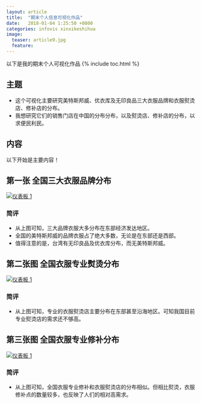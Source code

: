 ```yaml
---
layout: article
title:  "期末个人信息可视化作品"
date:   2018-01-04 1:25:50 +0800
categories: infovis xinxikeshihua
image:
  teaser: article9.jpg
  feature: 
---
```

以下是我的期末个人可视化作品
{% include toc.html %}

## 主题
- 这个可视化主要研究美特斯邦威、优衣库及无印良品三大衣服品牌和衣服熨烫店、修补店的分布。
- 我想研究它们的销售门店在中国的分布分布，以及熨烫店、修补店的分布，以求便民利民。
## 内容
以下开始是主要内容！

## 第一张 全国三大衣服品牌分布
<div class='tableauPlaceholder' id='viz1515137349014' style='position: relative'>
        <noscript><a href='#'><img alt='仪表板 1 ' src='https:&#47;&#47;public.tableau.com&#47;static&#47;images&#47;_7&#47;_7731&#47;1&#47;1_rss.png' style='border: none' />
        </a></noscript><object class='tableauViz'  style='display:none;'><param name='host_url' value='https%3A%2F%2Fpublic.tableau.com%2F' /> <param name='embed_code_version' value='3' /> <param name='site_root' value='' /><param name='name' value='_7731&#47;1' /><param name='tabs' value='no' /><param name='toolbar' value='yes' /><param name='static_image' value='https:&#47;&#47;public.tableau.com&#47;static&#47;images&#47;_7&#47;_7731&#47;1&#47;1.png' /> <param name='animate_transition' value='yes' /><param name='display_static_image' value='yes' /><param name='display_spinner' value='yes' /><param name='display_overlay' value='yes' /><param name='display_count' value='yes' />
        </object>
</div>
<script type='text/javascript'>                    var divElement = document.getElementById('viz1515137349014');                    var vizElement = divElement.getElementsByTagName('object')[0];                    vizElement.style.width='1000px';vizElement.style.height='827px';                    var scriptElement = document.createElement('script');                    scriptElement.src = 'https://public.tableau.com/javascripts/api/viz_v1.js';                    vizElement.parentNode.insertBefore(scriptElement, vizElement);                
</script>

### 简评
- 从上图可知，三大品牌衣服大多分布在东部经济发达地区。
- 全国的美特斯邦威的品牌衣服占了绝大多数，无论是在东部还是西部。
- 值得注意的是，台湾有无印良品及优衣库分布，而无美特斯邦威。

## 第二张图 全国衣服专业熨烫分布
<div class='tableauPlaceholder' id='viz1515137176260' style='position: relative'>
        <noscript><a href='#'><img alt='仪表板 1 ' src='https:&#47;&#47;public.tableau.com&#47;static&#47;images&#47;_1&#47;_17082&#47;1_1&#47;1_rss.png' style='border: none' />
        </a></noscript><object class='tableauViz'  style='display:none;'><param name='host_url' value='https%3A%2F%2Fpublic.tableau.com%2F' /> <param name='embed_code_version' value='3' /> <param name='site_root' value='' /><param name='name' value='_17082&#47;1_1' /><param name='tabs' value='no' /><param name='toolbar' value='yes' /><param name='static_image' value='https:&#47;&#47;public.tableau.com&#47;static&#47;images&#47;_1&#47;_17082&#47;1_1&#47;1.png' /> <param name='animate_transition' value='yes' /><param name='display_static_image' value='yes' /><param name='display_spinner' value='yes' /><param name='display_overlay' value='yes' /><param name='display_count' value='yes' />
        </object>
</div>
<script type='text/javascript'>                    var divElement = document.getElementById('viz1515137176260');                    var vizElement = divElement.getElementsByTagName('object')[0];                    vizElement.style.width='1000px';vizElement.style.height='827px';                    var scriptElement = document.createElement('script');                    scriptElement.src = 'https://public.tableau.com/javascripts/api/viz_v1.js';                    vizElement.parentNode.insertBefore(scriptElement, vizElement);                
</script>

### 简评
- 从上图可知，专业的衣服熨烫店主要分布在东部甚至沿海地区。可知我国目前专业熨烫店的需求还不够高。

## 第三张图 全国衣服专业修补分布
<div class='tableauPlaceholder' id='viz1515137240773' style='position: relative'>
        <noscript><a href='#'><img alt='仪表板 1 ' src='https:&#47;&#47;public.tableau.com&#47;static&#47;images&#47;_1&#47;_18230&#47;1_1&#47;1_rss.png' style='border: none' />
        </a></noscript><object class='tableauViz'  style='display:none;'><param name='host_url' value='https%3A%2F%2Fpublic.tableau.com%2F' /> <param name='embed_code_version' value='3' /> <param name='site_root' value='' /><param name='name' value='_18230&#47;1_1' /><param name='tabs' value='no' /><param name='toolbar' value='yes' /><param name='static_image' value='https:&#47;&#47;public.tableau.com&#47;static&#47;images&#47;_1&#47;_18230&#47;1_1&#47;1.png' /> <param name='animate_transition' value='yes' /><param name='display_static_image' value='yes' /><param name='display_spinner' value='yes' /><param name='display_overlay' value='yes' /><param name='display_count' value='yes' />
        </object>
</div>
<script type='text/javascript'>                    var divElement = document.getElementById('viz1515137240773');                    var vizElement = divElement.getElementsByTagName('object')[0];                    vizElement.style.width='1000px';vizElement.style.height='827px';                    var scriptElement = document.createElement('script');                    scriptElement.src = 'https://public.tableau.com/javascripts/api/viz_v1.js';                    vizElement.parentNode.insertBefore(scriptElement, vizElement);                
</script>

### 简评
- 从上图可知，全国衣服专业修补和衣服熨烫店的分布相似。但相比熨烫，衣服修补点的数量较多，也反映了人们的相对高需求。
